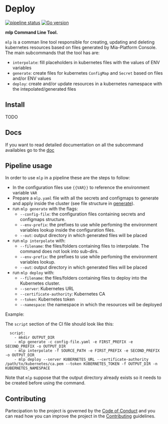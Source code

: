 # Deploy

[![pipeline status][pipeline-svg]][pipeline-link]
[![Go version][go-svg]][go-link]

**mlp Command Line Tool.**

`mlp` is a comman line tool responsible for creating, updating and deleting kubernetes resources based on files
generated by Mia-Platform Console.  
The main subcommands that the tool has are:

- `interpolate`: fill placeholders in kubernetes files with the values of ENV variables
- `generate`: create files for kubernetes `ConfigMap` and `Secret` based on files and/or ENV values
- `deploy`: create and/or update resources in a kubernetes namespace with the intepolated/generated files

## Install

TODO

## Docs

If you want to read detailed documentation on all the subcommand availables go to the [doc](./docs)

## Pipeline usage

In order to use `mlp` in a pipeline these are the steps to follow:

- In the configuration files use `{{VAR}}` to reference the environment variable `VAR`
- Prepare a `mlp.yaml` file with all the secrets and configmaps to generate and apply inside the cluster (see file structure in [generate](./docs/generate.md)).
- run `mlp generate` with the flags:
  - `--config-file`: the configuration files containing secrets and configmaps structure.
  - `--env-prefix`: the prefixes to use while perfoming the environment variables lookup inside the configuration files.
  - `--out`: output directory in which generated files will be placed
- run `mlp interpolate` with:
  - `--filename`: the files/folders containing files to interpolate. The command does not look into sub-dirs.
  - `--env-prefix`: the prefixes to use while perfoming the environment variables lookup.
  - `--out`: output directory in which generated files will be placed
- run `mlp deploy` with:
  - `--filename`: the files/folders containing files to deploy into the Kubernetes cluster.
  - `--server`: Kubernetes URL
  - `--certificate-authority`: Kubernetes CA 
  - `--token`: Kubernetes token
  - `--namespace`: the namespace in which the resources will be deployed
  
Example:

The `script` section of the CI file should look like this:

```
  script:
    - mkdir OUTPUT_DIR
    - mlp generate -c config-file.yaml -e FIRST_PREFIX -e SECOND_PREFIX -o OUTPUT_DIR
    - mlp interpolate -f SOURCE_PATH -e FIRST_PREFIX -e SECOND_PREFIX -o OUTPUT_DIR
    - mlp deploy --server KUBERNETES_URL --certificate-authority /path/to/kubernetes/ca.pem --token KUBERNETES_TOKEN -f OUTPUT_DIR -n KUBERNETES_NAMESPACE

```

Note that `mlp` suppose that the output directory already exists so it needs to be created before using the command.

## Contributing

Partecipation to the project is governed by the [Code of Conduct](./CODE_OF_CONDUCT.md) and you can read
how you can improve the project in the [Contributing](./CONTRIBUTING.md) guidelines.

[pipeline-svg]: https://git.tools.mia-platform.eu/platform/devops/deploy/badges/master/pipeline.svg
[pipeline-link]: https://git.tools.mia-platform.eu/platform/devops/deploy/-/commits/master
[go-svg]: https://img.shields.io/badge/Go-1.15-blue
[go-link]: https://golang.org (Go is an open source programming language that makes it easy to build simple, reliable, and efficient software.)
